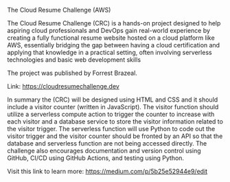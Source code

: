 The Cloud Resume Challenge (AWS)

The Cloud Resume Challenge (CRC) is a hands-on project designed to help aspiring cloud professionals and DevOps gain real-world experience by creating a fully functional resume website hosted on a cloud platform like AWS, essentially bridging the gap between having a cloud certification and applying that knowledge in a practical setting, often involving serverless technologies and basic web development skills

The project was published by Forrest Brazeal. 

Link: https://cloudresumechallenge.dev

In summary the (CRC) will be designed using HTML and CSS and it should include a visitor counter (written in JavaScript). 
The visitor function should utilize a serverless compute action to trigger the counter to increase with each visitor and a database service to store the visitor information related to the visitor trigger. 
The serverless function will use Python to code out the visitor trigger and the visitor counter should be fronted by an API so that the database and serverless function are not being accessed directly. 
The challenge also encourages documentation and version control using GitHub, CI/CD using GitHub Actions, and testing using Python.

Visit this link to learn more: https://medium.com/p/5b25e52944e9/edit
